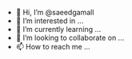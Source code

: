 - 👋 Hi, I’m @saeedgamall
- 👀 I’m interested in ...
- 🌱 I’m currently learning ...
- 💞️ I’m looking to collaborate on ...
- 📫 How to reach me ...

<!---
saeedgamall/saeedgamall is a ✨ special ✨ repository because its `README.md` (this file) appears on your GitHub profile.
You can click the Preview link to take a look at your changes.
--->
